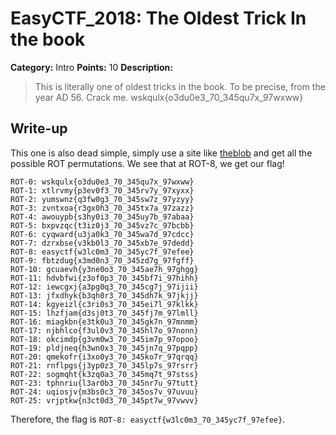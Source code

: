# EasyCTF_2018: The Oldest Trick In the book

**Category:** Intro
**Points:** 10
**Description:**

>This is literally one of oldest tricks in the book. To be precise, from the year AD 56.
Crack me. wskqulx{o3du0e3_70_345qu7x_97wxww}

## Write-up
This one is also dead simple, simply use a site like [theblob](http://theblob.org/rot.cgi) and get all the possible ROT permutations. We see that at ROT-8, we get our flag!

    ROT-0: wskqulx{o3du0e3_70_345qu7x_97wxww}
    ROT-1: xtlrvmy{p3ev0f3_70_345rv7y_97xyxx}
    ROT-2: yumswnz{q3fw0g3_70_345sw7z_97yzyy}
    ROT-3: zvntxoa{r3gx0h3_70_345tx7a_97zazz}
    ROT-4: awouypb{s3hy0i3_70_345uy7b_97abaa}
    ROT-5: bxpvzqc{t3iz0j3_70_345vz7c_97bcbb}
    ROT-6: cyqward{u3ja0k3_70_345wa7d_97cdcc}
    ROT-7: dzrxbse{v3kb0l3_70_345xb7e_97dedd}
    ROT-8: easyctf{w3lc0m3_70_345yc7f_97efee}
    ROT-9: fbtzdug{x3md0n3_70_345zd7g_97fgff}
    ROT-10: gcuaevh{y3ne0o3_70_345ae7h_97ghgg}
    ROT-11: hdvbfwi{z3of0p3_70_345bf7i_97hihh}
    ROT-12: iewcgxj{a3pg0q3_70_345cg7j_97ijii}
    ROT-13: jfxdhyk{b3qh0r3_70_345dh7k_97jkjj}
    ROT-14: kgyeizl{c3ri0s3_70_345ei7l_97klkk}
    ROT-15: lhzfjam{d3sj0t3_70_345fj7m_97lmll}
    ROT-16: miagkbn{e3tk0u3_70_345gk7n_97mnmm}
    ROT-17: njbhlco{f3ul0v3_70_345hl7o_97nonn}
    ROT-18: okcimdp{g3vm0w3_70_345im7p_97opoo}
    ROT-19: pldjneq{h3wn0x3_70_345jn7q_97pqpp}
    ROT-20: qmekofr{i3xo0y3_70_345ko7r_97qrqq}
    ROT-21: rnflpgs{j3yp0z3_70_345lp7s_97rsrr}
    ROT-22: sogmqht{k3zq0a3_70_345mq7t_97stss}
    ROT-23: tphnriu{l3ar0b3_70_345nr7u_97tutt}
    ROT-24: uqiosjv{m3bs0c3_70_345os7v_97uvuu}
    ROT-25: vrjptkw{n3ct0d3_70_345pt7w_97vwvv}

Therefore, the flag is `ROT-8: easyctf{w3lc0m3_70_345yc7f_97efee}`.
